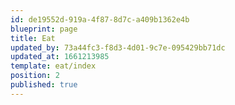 ```yaml
---
id: de19552d-919a-4f87-8d7c-a409b1362e4b
blueprint: page
title: Eat
updated_by: 73a44fc3-f8d3-4d01-9c7e-095429bb71dc
updated_at: 1661213985
template: eat/index
position: 2
published: true
---
```

